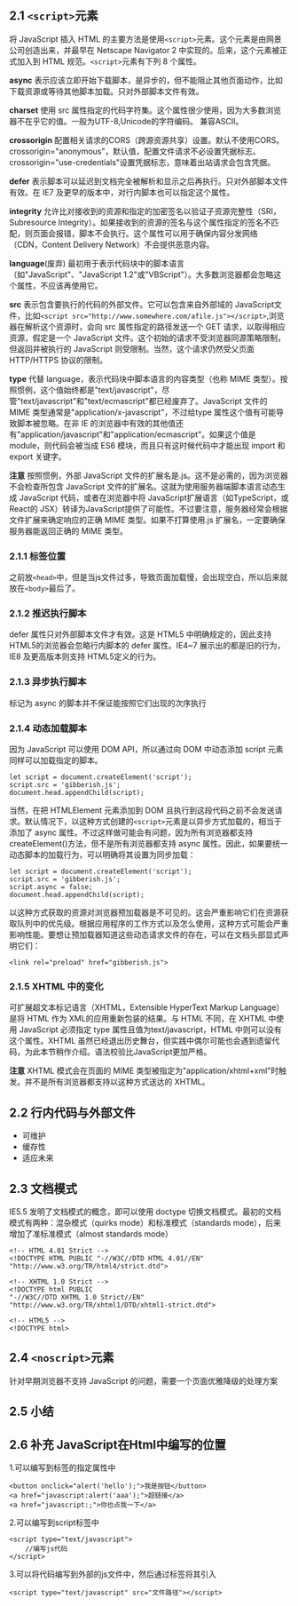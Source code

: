 ## 2.1 `<script>`元素
将 JavaScript 插入 HTML 的主要方法是使用`<script>`元素。这个元素是由网景公司创造出来，并最早在 Netscape Navigator 2 中实现的。后来，这个元素被正式加入到 HTML 规范。`<script>`元素有下列 8 个属性。

**async**
表示应该立即开始下载脚本，是异步的，但不能阻止其他页面动作，比如下载资源或等待其他脚本加载。只对外部脚本文件有效。

**charset**
使用 src 属性指定的代码字符集。这个属性很少使用，因为大多数浏览器不在乎它的值。一般为UTF-8,Unicode的字符编码。 兼容ASCII。

**crossorigin**
配置相关请求的CORS（跨源资源共享）设置。默认不使用CORS。crossorigin="anonymous"，默认值，配置文件请求不必设置凭据标志。crossorigin="use-credentials"设置凭据标志，意味着出站请求会包含凭据。

**defer**
表示脚本可以延迟到文档完全被解析和显示之后再执行。只对外部脚本文件有效。在 IE7 及更早的版本中，对行内脚本也可以指定这个属性。

**integrity**
允许比对接收到的资源和指定的加密签名以验证子资源完整性（SRI，Subresource Integrity）。如果接收到的资源的签名与这个属性指定的签名不匹配，则页面会报错，脚本不会执行。这个属性可以用于确保内容分发网络（CDN，Content Delivery Network）不会提供恶意内容。

**language**(废弃)
最初用于表示代码块中的脚本语言（如"JavaScript"、"JavaScript 1.2"或"VBScript"）。大多数浏览器都会忽略这个属性，不应该再使用它。

**src**
表示包含要执行的代码的外部文件。它可以包含来自外部域的 JavaScript文件，比如`<script src="http://www.somewhere.com/afile.js"></script>`,浏览器在解析这个资源时，会向 src 属性指定的路径发送一个 GET 请求，以取得相应资源，假定是一个 JavaScript 文件。这个初始的请求不受浏览器同源策略限制，但返回并被执行的 JavaScript 则受限制。当然，这个请求仍然受父页面 HTTP/HTTPS 协议的限制。

**type**
代替 language，表示代码块中脚本语言的内容类型（也称 MIME 类型）。按照惯例，这个值始终都是"text/javascript"，尽管"text/javascript"和"text/ecmascript"都已经废弃了。JavaScript 文件的 MIME 类型通常是"application/x-javascript"，不过给type 属性这个值有可能导致脚本被忽略。在非 IE 的浏览器中有效的其他值还有"application/javascript"和"application/ecmascript"。如果这个值是 module，则代码会被当成 ES6 模块，而且只有这时候代码中才能出现 import 和 export 关键字。


**注意** 按照惯例，外部 JavaScript 文件的扩展名是.js。这不是必需的，因为浏览器不会检查所包含 JavaScript 文件的扩展名。这就为使用服务器端脚本语言动态生成 JavaScript 代码，或者在浏览器中将 JavaScript扩展语言（如TypeScript，或React的 JSX）转译为JavaScript提供了可能性。不过要注意，服务器经常会根据文件扩展来确定响应的正确 MIME 类型。如果不打算使用.js 扩展名，一定要确保服务器能返回正确的 MIME 类型。

### 2.1.1 标签位置
之前放`<head>`中，但是当js文件过多，导致页面加载慢，会出现空白，所以后来就放在`<body>`最后了。

### 2.1.2 推迟执行脚本
defer 属性只对外部脚本文件才有效。这是 HTML5 中明确规定的，因此支持 HTML5的浏览器会忽略行内脚本的 defer 属性。IE4~7 展示出的都是旧的行为，IE8 及更高版本则支持 HTML5定义的行为。

### 2.1.3 异步执行脚本
标记为 async 的脚本并不保证能按照它们出现的次序执行

### 2.1.4 动态加载脚本
因为 JavaScript 可以使用 DOM API，所以通过向 DOM 中动态添加 script 元素同样可以加载指定的脚本。

```
let script = document.createElement('script'); 
script.src = 'gibberish.js'; 
document.head.appendChild(script);
```

当然，在把 HTMLElement 元素添加到 DOM 且执行到这段代码之前不会发送请求。默认情况下，以这种方式创建的`<script>`元素是以异步方式加载的，相当于添加了 async 属性。不过这样做可能会有问题，因为所有浏览器都支持 createElement()方法，但不是所有浏览器都支持 async 属性。因此，如果要统一动态脚本的加载行为，可以明确将其设置为同步加载：

```
let script = document.createElement('script'); 
script.src = 'gibberish.js'; 
script.async = false; 
document.head.appendChild(script); 
```

以这种方式获取的资源对浏览器预加载器是不可见的。这会严重影响它们在资源获取队列中的优先级。根据应用程序的工作方式以及怎么使用，这种方式可能会严重影响性能。要想让预加载器知道这些动态请求文件的存在，可以在文档头部显式声明它们：

```
<link rel="preload" href="gibberish.js">
```

### 2.1.5 XHTML 中的变化
可扩展超文本标记语言（XHTML，Extensible HyperText Markup Language）是将 HTML 作为 XML的应用重新包装的结果。与 HTML 不同，在 XHTML 中使用 JavaScript 必须指定 type 属性且值为text/javascript，HTML 中则可以没有这个属性。XHTML 虽然已经退出历史舞台，但实践中偶尔可能也会遇到遗留代码，为此本节稍作介绍。语法校验比JavaScript更加严格。

**注意** XHTML 模式会在页面的 MIME 类型被指定为"application/xhtml+xml"时触发。并不是所有浏览器都支持以这种方式送达的 XHTML。

## 2.2 行内代码与外部文件
- 可维护
- 缓存性
- 适应未来

## 2.3 文档模式
IE5.5 发明了文档模式的概念，即可以使用 doctype 切换文档模式。最初的文档模式有两种：混杂模式（quirks mode）和标准模式（standards mode），后来增加了准标准模式（almost standards mode）

```
<!-- HTML 4.01 Strict --> 
<!DOCTYPE HTML PUBLIC "-//W3C//DTD HTML 4.01//EN" 
"http://www.w3.org/TR/html4/strict.dtd"> 

<!-- XHTML 1.0 Strict --> 
<!DOCTYPE html PUBLIC 
"-//W3C//DTD XHTML 1.0 Strict//EN" 
"http://www.w3.org/TR/xhtml1/DTD/xhtml1-strict.dtd"> 

<!-- HTML5 --> 
<!DOCTYPE html>
```

## 2.4 `<noscript>`元素
针对早期浏览器不支持 JavaScript 的问题，需要一个页面优雅降级的处理方案

## 2.5 小结

## 2.6 补充 JavaScript在Html中编写的位置
1.可以编写到标签的指定属性中
```
<button onclick="alert('hello');">我是按钮</button>
<a href="javascript:alert('aaa');">超链接</a>
<a href="javascript:;">你也点我一下</a>
```
    
2.可以编写到script标签中  
```
<script type="text/javascript">
    //编写js代码
</script>
```
    
3.可以将代码编写到外部的js文件中，然后通过标签将其引入 
```
<script type="text/javascript" src="文件路径"></script>
```
    
